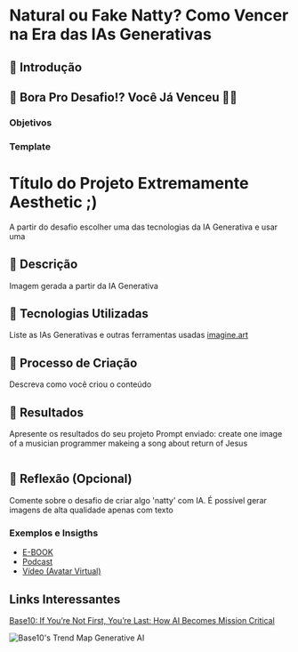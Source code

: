 # Natural ou Fake Natty? Como Vencer na Era das IAs Generativas

## 🚀 Introdução

## 🎯 Bora Pro Desafio!? Você Já Venceu 💪🤓

### Objetivos


### Template

# Título do Projeto Extremamente Aesthetic ;)
A partir do desafio escolher uma das tecnologias da IA Generativa e usar uma
## 📒 Descrição
Imagem gerada a partir da IA Generativa

## 🤖 Tecnologias Utilizadas
Liste as IAs Generativas e outras ferramentas usadas
[imagine.art](https://www.imagine.art/)
## 🧐 Processo de Criação
Descreva como você criou o conteúdo

## 🚀 Resultados
Apresente os resultados do seu projeto
Prompt enviado: create one image of a musician programmer makeing a song about return of Jesus

![<alt-text>]([<url-of-image>](https://github.com/cbcarlos07/lab-natty-or-not/blob/main/exemplos/a47f19d5-2da3-4ff0-8b77-d8cfa03d2e5a.png))


## 💭 Reflexão (Opcional)
Comente sobre o desafio de criar algo 'natty' com IA.
É possível gerar imagens de alta qualidade apenas com texto

### Exemplos e Insigths

- [E-BOOK](/exemplos/E-BOOK.md)
- [Podcast](/exemplos/PODCAST.md)
- [Vídeo (Avatar Virtual)](/exemplos/VIDEO.md)

## Links Interessantes

[Base10: If You’re Not First, You’re Last: How AI Becomes Mission Critical](https://base10.vc/post/generative-ai-mission-critical/)

![Base10's Trend Map Generative AI](https://github.com/digitalinnovationone/lab-natty-or-not/assets/730492/f4df26e8-f8f7-4419-8252-c69d73ea930c)
